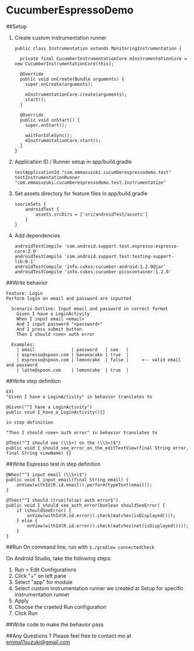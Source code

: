 CucumberEspressoDemo
====================

##Setup
1. Create custom instrumentation runner

    ```
    public class Instrumentation extends MonitoringInstrumentation {

      private final CucumberInstrumentationCore mInstrumentationCore = new CucumberInstrumentationCore(this);

      @Override
      public void onCreate(Bundle arguments) {
        super.onCreate(arguments);

        mInstrumentationCore.create(arguments);
        start();
      }

      @Override
      public void onStart() {
        super.onStart();

        waitForIdleSync();
        mInstrumentationCore.start();
      }
    }
    ```

2. Application ID / Runner setup in app/build.gradle

    ```
    testApplicationId "com.emmasuzuki.cucumberespressodemo.test"
    testInstrumentationRunner "com.emmasuzuki.cucumberespressodemo.test.Instrumentation"
    ```

3. Set assets directory for feature files in app/build.gradle

    ```
    sourceSets {
        androidTest {
            assets.srcDirs = ['src/androidTest/assets']
        }
    }
    ```

4. Add dependencies

    ```
    androidTestCompile 'com.android.support.test.espresso:espresso-core:2.0'
    androidTestCompile 'com.android.support.test:testing-support-lib:0.1'
    androidTestCompile 'info.cukes:cucumber-android:1.2.0@jar'
    androidTestCompile 'info.cukes:cucumber-picocontainer:1.2.0'
    ```
    
##Write behavior
    
    Feature: Login
    Perform login on email and password are inputted

      Scenario Outline: Input email and password in correct format
        Given I have a LoginActivity
        When I input email <email>
        And I input password "<password>"
        And I press submit button
        Then I should <see> auth error

      Examples:
        | email              | password   | see   |
        | espresso@spoon.com | bananacake | true  |
        | espresso@spoon.com | lemoncake  | false |     <-- valid email and password
        | latte@spoon.com    | lemoncake  | true  |
    
    
##Write step definition

    EX) 
    "Given I have a LoginActivity" in behavior translates to
    
    @Given("^I have a LoginActivity")
    public void I_have_a_LoginActivity(){}
    
    in step definition
    
    "Then I should <see> auth error" in behavior translates to
    
    @Then("^I should see (\\S+) on the (\\S+)$")
    public void I_should_see_error_on_the_editTextView(final String error, final String viewName) {}
    
##Write Espresso test in step definition

    @When("^I input email (\\S+)$")
    public void I_input_email(final String email) {
        onView(withId(R.id.email)).perform(typeText(email));
    }
    
    @Then("^I should (true|false) auth error$")
    public void I_should_see_auth_error(boolean shouldSeeError) {
        if (shouldSeeError) {
            onView(withId(R.id.error)).check(matches(isDisplayed()));
        } else {
            onView(withId(R.id.error)).check(matches(not(isDisplayed())));
        }
    }

##Run
On command line, run with `$./gradlew connectedCheck`

On Android Studio, take the following steps:

1. Run > Edit Configurations
2. Click "+" on left pane
3. Select "app" for module
4. Select custom instrumentation runner we created at Setup for specific instrumentation runner
5. Apply
6. Choose the craeted Run configuration 
7. Click Run
    
##Write code to make the behavior pass

##Any Questions ? 
Please feel free to contact me at emma11suzuki@gmail.com
